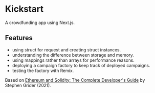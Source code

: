 # Kickstart

A crowdfunding app using Next.js.

<!-- <p align="center">
        <img src="screenshot.png">
</p> -->

## Features

- using struct for request and creating struct instances.
- understanding the difference between storage and memory.
- using mappings rather than arrays for performance reasons.
- deploying a campaign factory to keep track of deployed campaigns.
- testing the factory with Remix.

Based on [Ethereum and Solidity: The Complete Developer's Guide](https://www.udemy.com/course/ethereum-and-solidity-the-complete-developers-guide/) by Stephen Grider (2021).
